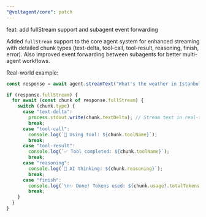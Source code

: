 ```yaml
---
"@voltagent/core": patch
---
```


feat: add fullStream support and subagent event forwarding

Added `fullStream` support to the core agent system for enhanced streaming with detailed chunk types (text-delta, tool-call, tool-result, reasoning, finish, error). Also improved event forwarding between subagents for better multi-agent workflows.

Real-world example:

```typescript
const response = await agent.streamText("What's the weather in Istanbul?");

if (response.fullStream) {
  for await (const chunk of response.fullStream) {
    switch (chunk.type) {
      case "text-delta":
        process.stdout.write(chunk.textDelta); // Stream text in real-time
        break;
      case "tool-call":
        console.log(`🔧 Using tool: ${chunk.toolName}`);
        break;
      case "tool-result":
        console.log(`✅ Tool completed: ${chunk.toolName}`);
        break;
      case "reasoning":
        console.log(`🤔 AI thinking: ${chunk.reasoning}`);
        break;
      case "finish":
        console.log(`\n✨ Done! Tokens used: ${chunk.usage?.totalTokens}`);
        break;
    }
  }
}
```
